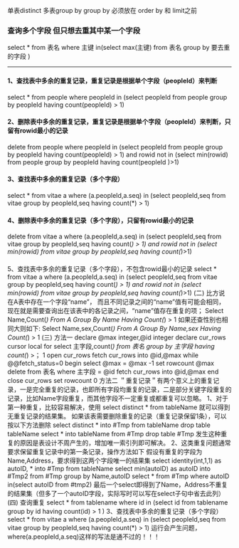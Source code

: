 单表distinct
多表group by
group by 必须放在 order by 和 limit之前
### 查询多个字段 但只想去重其中某一个字段
select * from 表名  where 主键 in(select max(主键)   from 表名 group by 要去重的字段 ) 

---

#### 1、查找表中多余的重复记录，重复记录是根据单个字段（peopleId）来判断
select * from people
where peopleId in (select  peopleId  from  people  group  by  peopleId  having  count(peopleId) > 1)

#### 2、删除表中多余的重复记录，重复记录是根据单个字段（peopleId）来判断，只留有rowid最小的记录
delete from people
where peopleId  in (select  peopleId  from people  group  by  peopleId   having  count(peopleId) > 1)
and rowid not in (select min(rowid) from  people  group by peopleId  having count(peopleId )>1)

#### 3、查找表中多余的重复记录（多个字段）
select * from vitae a
where (a.peopleId,a.seq) in  (select peopleId,seq from vitae group by peopleId,seq  having count(*) > 1)

#### 4、删除表中多余的重复记录（多个字段），只留有rowid最小的记录
delete from vitae a
where (a.peopleId,a.seq) in  (select peopleId,seq from vitae group by peopleId,seq having count(*) > 1)
and rowid not in (select min(rowid) from vitae group by peopleId,seq having count(*)>1)
#### 
5、查找表中多余的重复记录（多个字段），不包含rowid最小的记录
select * from vitae a
where (a.peopleId,a.seq) in  (select peopleId,seq from vitae group by peopleId,seq having count(*) > 1)
and rowid not in (select min(rowid) from vitae group by peopleId,seq having count(*)>1)
(二)
比方说
在A表中存在一个字段“name”，
而且不同记录之间的“name”值有可能会相同，
现在就是需要查询出在该表中的各记录之间，“name”值存在重复的项；
Select Name,Count(*) From A Group By Name Having Count(*) > 1
如果还查性别也相同大则如下:
Select Name,sex,Count(*) From A Group By Name,sex Having Count(*) > 1
(三)
方法一
declare @max integer,@id integer
declare cur_rows cursor local for select 主字段,count(*) from 表名 group by 主字段 having count(*) >； 1
open cur_rows
fetch cur_rows into @id,@max
while @@fetch_status=0
begin
select @max = @max -1
set rowcount @max
delete from 表名 where 主字段 = @id
fetch cur_rows into @id,@max
end
close cur_rows
set rowcount 0
方法二
＂重复记录＂有两个意义上的重复记录，一是完全重复的记录，也即所有字段均重复的记录，二是部分关键字段重复的记录，比如Name字段重复，而其他字段不一定重复或都重复可以忽略。
1、对于第一种重复，比较容易解决，使用
select distinct * from tableName
就可以得到无重复记录的结果集。
如果该表需要删除重复的记录（重复记录保留1条），可以按以下方法删除
select distinct * into #Tmp from tableName
drop table tableName
select * into tableName from #Tmp
drop table #Tmp
发生这种重复的原因是表设计不周产生的，增加唯一索引列即可解决。
2、这类重复问题通常要求保留重复记录中的第一条记录，操作方法如下
假设有重复的字段为Name,Address，要求得到这两个字段唯一的结果集
select identity(int,1,1) as autoID, * into #Tmp from tableName
select min(autoID) as autoID into #Tmp2 from #Tmp group by Name,autoID
select * from #Tmp where autoID in(select autoID from #tmp2)
最后一个select即得到了Name，Address不重复的结果集（但多了一个autoID字段，实际写时可以写在select子句中省去此列）
(四)
查询重复
select * from tablename where id in (select id from tablename
group by id
having count(id) > 1
)
3、查找表中多余的重复记录（多个字段）
select * from vitae a
where (a.peopleId,a.seq) in (select peopleId,seq from vitae group by peopleId,seq having count(*) > 1)
运行会产生问题，where(a.peopleId,a.seq)这样的写法是通不过的！！！
